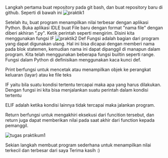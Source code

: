 Langkah pertama buat repository pada git bash, dan buat repository baru di github. Seperti di bawah ini
![praktik1](https://user-images.githubusercontent.com/46734112/52681089-465dbd80-2f6d-11e9-94d9-337281b406e9.png)

Setelah itu, buat program menampilkan nilai terbesar dengan aplikasi Python. Buka aplikasi IDLE buat File baru dengan format "nama file" dengan diberi akhiran ".py". Ketik perintah seperti mengirim. Disini kita menggunakan fungsi IF
![praktik2](https://user-images.githubusercontent.com/46734112/52681160-80c75a80-2f6d-11e9-8643-0f56584fb6fd.png)
Def
Fungsi adalah bagian dari program yang dapat digunakan ulang. Hal ini bisa dicapai dengan memberi nama pada blok statemen, kemudian nama ini dapat dipanggil di manapun dalam program. Kita telah menggunakan beberapa fungsi builtin seperti range. Fungsi dalam Python di definisikan menggunakan kaca kunci def.

Print berfungsi untuk mencetak atau menampilkan objek ke perangkat keluaran (layar) atau ke file teks

IF yaitu bila suatu kondisi tertentu tercapai maka apa yang harus dilakukan. Dengan fungsi ini kita bisa menjalankan suatu perintah dalam kondisi tertentu

ELIF adalah ketika kondisi lainnya tidak tercapai maka jalankan program.

Return berfungsi untuk mengakhiri eksekusi dari funcition tersebut, dan return juga dapat memberikan nilai pada saat akhir dari function kepada pemanggil.

![tugas praktikum1](https://user-images.githubusercontent.com/46734112/52681220-a6ecfa80-2f6d-11e9-8cb0-ded9bd3f1912.png)

Sekian langkah membuat program sederhana untuk menampilkan nilai terkecil dan terbesar dari saya
Terima kasih :)
